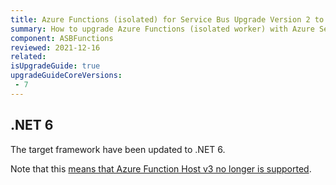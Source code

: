 ```yaml
---
title: Azure Functions (isolated) for Service Bus Upgrade Version 2 to 3
summary: How to upgrade Azure Functions (isolated worker) with Azure Service Bus (from version 2 to 3
component: ASBFunctions
reviewed: 2021-12-16
related:
isUpgradeGuide: true
upgradeGuideCoreVersions:
 - 7
---
```


## .NET 6

The target framework have been updated to .NET 6.

Note that this [means that Azure Function Host v3 no longer is supported](https://docs.microsoft.com/en-us/azure/azure-functions/dotnet-isolated-process-guide#supported-versions).
